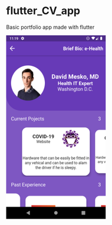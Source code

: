 # flutter_CV_app

Basic portfolio app made with flutter

<img src="https://github.com/Pragya007/flutter_CV_app/blob/master/images/flutter_01.png" width="270" height="500">
